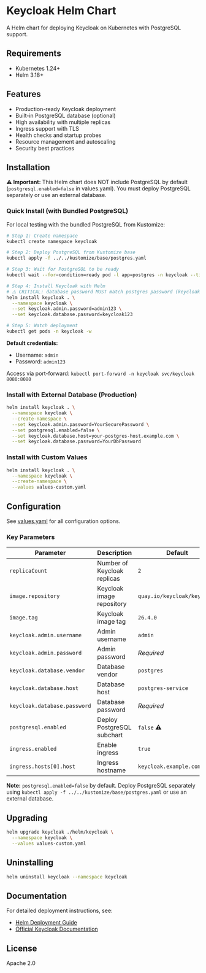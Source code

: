 # Keycloak Helm Chart

A Helm chart for deploying Keycloak on Kubernetes with PostgreSQL support.

## Requirements

- Kubernetes 1.24+
- Helm 3.18+

## Features

- Production-ready Keycloak deployment
- Built-in PostgreSQL database (optional)
- High availability with multiple replicas
- Ingress support with TLS
- Health checks and startup probes
- Resource management and autoscaling
- Security best practices

## Installation

**⚠️ Important:** This Helm chart does NOT include PostgreSQL by default (`postgresql.enabled=false` in values.yaml). You must deploy PostgreSQL separately or use an external database.

### Quick Install (with Bundled PostgreSQL)

For local testing with the bundled PostgreSQL from Kustomize:

```bash
# Step 1: Create namespace
kubectl create namespace keycloak

# Step 2: Deploy PostgreSQL from Kustomize base
kubectl apply -f ../../kustomize/base/postgres.yaml

# Step 3: Wait for PostgreSQL to be ready
kubectl wait --for=condition=ready pod -l app=postgres -n keycloak --timeout=300s

# Step 4: Install Keycloak with Helm
# ⚠️ CRITICAL: database password MUST match postgres password (keycloak123)
helm install keycloak . \
  --namespace keycloak \
  --set keycloak.admin.password=admin123 \
  --set keycloak.database.password=keycloak123

# Step 5: Watch deployment
kubectl get pods -n keycloak -w
```

**Default credentials:**

- Username: `admin`
- Password: `admin123`

Access via port-forward: `kubectl port-forward -n keycloak svc/keycloak 8080:8080`

### Install with External Database (Production)

```bash
helm install keycloak . \
  --namespace keycloak \
  --create-namespace \
  --set keycloak.admin.password=YourSecurePassword \
  --set postgresql.enabled=false \
  --set keycloak.database.host=your-postgres-host.example.com \
  --set keycloak.database.password=YourDbPassword
```

### Install with Custom Values

```bash
helm install keycloak . \
  --namespace keycloak \
  --create-namespace \
  --values values-custom.yaml
```

## Configuration

See [values.yaml](values.yaml) for all configuration options.

### Key Parameters

| Parameter | Description | Default |
|-----------|-------------|---------|
| `replicaCount` | Number of Keycloak replicas | `2` |
| `image.repository` | Keycloak image repository | `quay.io/keycloak/keycloak` |
| `image.tag` | Keycloak image tag | `26.4.0` |
| `keycloak.admin.username` | Admin username | `admin` |
| `keycloak.admin.password` | Admin password | _Required_ |
| `keycloak.database.vendor` | Database vendor | `postgres` |
| `keycloak.database.host` | Database host | `postgres-service` |
| `keycloak.database.password` | Database password | _Required_ |
| `postgresql.enabled` | Deploy PostgreSQL subchart | `false` ⚠️ |
| `ingress.enabled` | Enable ingress | `true` |
| `ingress.hosts[0].host` | Ingress hostname | `keycloak.example.com` |

**Note:** `postgresql.enabled=false` by default. Deploy PostgreSQL separately using `kubectl apply -f ../../kustomize/base/postgres.yaml` or use an external database.

## Upgrading

```bash
helm upgrade keycloak ./helm/keycloak \
  --namespace keycloak \
  --values values-custom.yaml
```

## Uninstalling

```bash
helm uninstall keycloak --namespace keycloak
```

## Documentation

For detailed deployment instructions, see:

- [Helm Deployment Guide](../../docs/HELM_DEPLOYMENT.md)
- [Official Keycloak Documentation](https://www.keycloak.org/documentation)

## License

Apache 2.0
